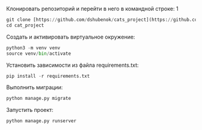 Клонировать репозиторий и перейти в него в командной строке:
1

```python
git clone [https://github.com/dshubenok/cats_project](https://github.com/dshubenok/cats_project)
cd cat_project
```

Cоздать и активировать виртуальное окружение:

```python
python3 -m venv venv
source venv/bin/activate
```

Установить зависимости из файла requirements.txt:

```python
pip install -r requirements.txt
```

Выполнить миграции:

```python
python manage.py migrate
```

Запустить проект:

```python
python manage.py runserver
```
